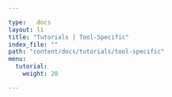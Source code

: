 ```yaml
---

type:   docs
layout: li
title: "Tutorials | Tool-Specific"
index_file: ""
path: "content/docs/tutorials/tool-specific"
menu:
  tutorial:
    weight: 20

---
```

